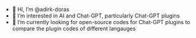 - 👋 Hi, I’m @adirk-doras
- 👀 I’m interested in AI and Chat-GPT, particularly Chat-GPT plugins
- 🌱 I’m currently looking for open-source codes for Chat-GPT plugins to compare the plugin codes of different langauges


<!---
adirk-doras/adirk-doras is a ✨ special ✨ repository because its `README.md` (this file) appears on your GitHub profile.
You can click the Preview link to take a look at your changes.
--->

